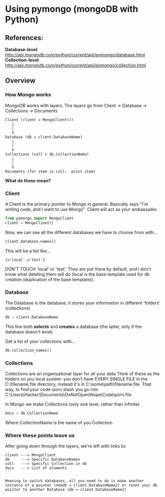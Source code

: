 # Using pymongo (mongoDB with Python)
## References:
**Database-level**:  http://api.mongodb.com/python/current/api/pymongo/database.html
**Collection-level**: http://api.mongodb.com/python/current/api/pymongo/collection.html

## Overview

### How Mongo works
MongoDB works with layers.  The layers go from Client -> Database -> Collections -> Documents

```
Client (client = MongoClient())
   |
   |
   V
Database (db = client.DatabaseName)
   |
   |
   V
Collections (coll = db.CollectionName)
   |
   |
   V
Documents (for item in coll:  print item)
```

**What do these mean?**

### Client
A Client is the primary pointer to Mongo in general.  Basically says "I'm writing code, and I want to use Mongo".  Client will act as your ambassador.

```python
from pymongo import MongoClient
client = MongoClient()
```

Now, we can see all the different databases we have to choose from with...

```python
client.database_names()
```

This will be a list like...

```
[u'local',u'test']
```

DON'T TOUCH 'local' or 'test'.  They are put there by default, and I don't know what deleting them will do (local is the base template used for db creation (duplication of the base template)).


### Database
The Database is the database; it stores your information in different 'folders' (collections)

```python
db = client.DatabaseName
```

This line both **selects** and **creates** a database (the latter, only if the database doesn't exist)

Get a list of your collections with...

```python
db.collection_names()
```

### Collections
Collections are an organizational layer for all your data
Think of these as the folders on you local system: you don't have EVERY SINGLE FILE in the C:\filename.file directory, instead it's in C:\some\path\filename.file.  That way, to find your code-porn stash you go into C:\Users\Hacker\Documents\DoNotOpen\Nope\Code\porn.file

In Mongo we make Collections (only one level, rather than infinite)

```python
docs = db.CollectionName
```

Where CollectionName is the name of you Collection

### Where these points leave us
After going down through the layers, we're left with links to:

````
client ---> MongoClient
db     ---> Specific DatabaseNames
coll   ---> Specific Collection in db
docs   ---> List of elements
```

Meaning to switch databases, all you need to do is make another instance of a pointer (newdb = client.DatabaseName2) or reset your db pointer to another Database (db = client.DatabaseName2)